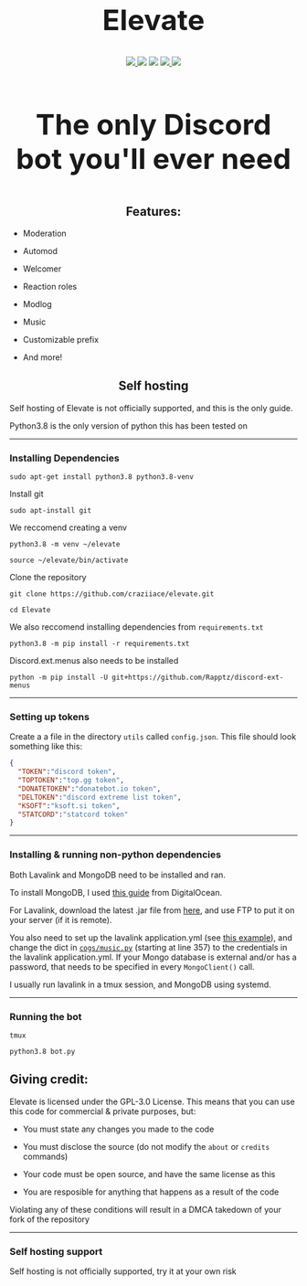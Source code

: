 <h1 align="center", style="font-size:50px;">
  Elevate
</h1>

<p align="center">
  <a href="https://discord.gg/zwyFZ7h">
    <img src="https://img.shields.io/discord/718663089318527016?style=for-the-badge&colorB=1c86ee">
  </a>
  <img src="https://img.shields.io/badge/dynamic/json?color=1c86ee&label=servers&query=data%5B0%5D.servers&url=https%3A%2F%2Fapi.statcord.com%2Fv3%2F763851389403136020&style=for-the-badge">
  <img src="https://img.shields.io/badge/devs-active-blue?colorB=1c86ee&style=for-the-badge">
  <a href="https://donatebot.io/checkout/718663089318527016">
    <img src="https://img.shields.io/badge/donate-donatebot-blue?colorB=1c86ee&style=for-the-badge">
  </a>
  <a href="https://github.com/psf/black">
    <img src="https://img.shields.io/badge/style-Black-blue?style=for-the-badge&colorB=1c86ee">
  </a>
</p>
<h3 align="center", style="font-size:50px;">
  The only Discord bot you'll ever need
</h3>
<h2 align="center">
  Features:
</h2>

- Moderation

- Automod

- Welcomer

- Reaction roles

- Modlog

- Music

- Customizable prefix

- And more!

<h2 align="center">
  Self hosting
</h2>

Self hosting of Elevate is not officially supported, and this is the only guide.

Python3.8 is the only version of python this has been tested on

---

### Installing Dependencies

```
sudo apt-get install python3.8 python3.8-venv
```

Install git

```
sudo apt-install git
```

We reccomend creating a venv

```
python3.8 -m venv ~/elevate
```

```
source ~/elevate/bin/activate
```

Clone the repository

```
git clone https://github.com/craziiace/elevate.git
```

```
cd Elevate
```

We also reccomend installing dependencies from `requirements.txt`

```
python3.8 -m pip install -r requirements.txt
```

Discord.ext.menus also needs to be installed

```
python -m pip install -U git+https://github.com/Rapptz/discord-ext-menus
```

---

### Setting up tokens

Create a a file in the directory `utils` called `config.json`.
This file should look something like this:

```json
{
  "TOKEN":"discord token", 
  "TOPTOKEN":"top.gg token",
  "DONATETOKEN":"donatebot.io token",
  "DELTOKEN":"discord extreme list token",
  "KSOFT":"ksoft.si token",
  "STATCORD":"statcord token"
}
```

---

### Installing & running non-python dependencies

Both Lavalink and MongoDB need to be installed and ran.

To install MongoDB, I used [this guide](https://www.digitalocean.com/community/tutorials/how-to-install-mongodb-on-ubuntu-20-04) from DigitalOcean.

For Lavalink, download the latest .jar file from [here](https://github.com/Frederikam/Lavalink/releases/latest), and use FTP to put it on your server (if it is remote).

You also need to set up the lavalink application.yml (see [this example](https://github.com/Frederikam/Lavalink/blob/master/LavalinkServer/application.yml.example)), and change the dict in [`cogs/music.py`](https://github.com/CraziiAce/Elevate/blob/main/cogs/music.py#L357) (starting at line 357) to the credentials in the lavalink application.yml. If your Mongo database is external and/or has a password, that needs to be specified in every `MongoClient()` call.

I usually run lavalink in a tmux session, and MongoDB using systemd.

---

### Running the bot

```
tmux
```

```
python3.8 bot.py
```

## Giving credit:

Elevate is licensed under the GPL-3.0 License. This means that you can use this code for commercial & private purposes, but:

- You must state any changes you made to the code

- You must disclose the source (do not modify the `about` or `credits` commands)

- Your code must be open source, and have the same license as this

- You are resposible for anything that happens as a result of the code

Violating any of these conditions will result in a DMCA takedown of your fork of the repository

---

### Self hosting support

Self hosting is not officially supported, try it at your own risk